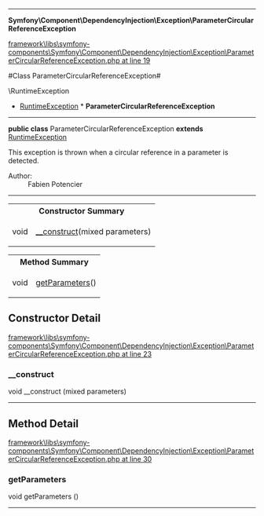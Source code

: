 

- - -

**Symfony\Component\DependencyInjection\Exception\ParameterCircularReferenceException**


<a href="https://github.com/JeyDotC/Hirudo/blob/master/framework/libs/symfony-components/Symfony/Component/DependencyInjection/Exception/ParameterCircularReferenceException.php#L19" target='_blank'>framework\libs\symfony-components\Symfony\Component\DependencyInjection\Exception\ParameterCircularReferenceException.php at line 19</a>

#Class ParameterCircularReferenceException#

\RuntimeException
* <a href="https://github.com/JeyDotC/Hirudo-docs/blob/master/Symfony/Component/DependencyInjection/Exception/RuntimeException.md">RuntimeException</a>
        * **ParameterCircularReferenceException**




- - -

<p><strong>public  class</strong> <span>ParameterCircularReferenceException</span>
<strong>extends</strong> <a href="https://github.com/JeyDotC/Hirudo-docs/blob/master/Symfony/Component/DependencyInjection/Exception/RuntimeException.md">RuntimeException</a>

</p>

<div class="comment" id="overview_description"><p>This exception is thrown when a circular reference in a parameter is detected.</p></div>

<dl>
<dt>Author:</dt>
<dd>Fabien Potencier <fabien@symfony.com></dd>
</dl>


- - -

<table id="summary_constructor">
<tr><th colspan="2">Constructor Summary</th></tr>
<tr>
<td><span class='k'></span> <span class='nx'>void</span></td>
<td class="description"><p class="name"><a href="#__construct">__construct</a>(mixed parameters)</p></td>
</tr>
</table>

<table id="summary_method">
<tr><th colspan="2">Method Summary</th></tr>
<tr>
<td><span class='k'></span> <span class='nx'>void</span></td>
<td class="description"><p class="name"><a href="#getparameters">getParameters</a>()</p></td>
</tr>
</table>

<h2 id="detail_method">Constructor Detail</h2>

<a href="https://github.com/JeyDotC/Hirudo/blob/master/framework/libs/symfony-components/Symfony/Component/DependencyInjection/Exception/ParameterCircularReferenceException.php#L23" target='_blank'>framework\libs\symfony-components\Symfony\Component\DependencyInjection\Exception\ParameterCircularReferenceException.php at line 23</a>

<h3 id="__construct">__construct</h3>
<span class='k'></span> <span class='nx'>void</span> <span class='nf'>__construct</span> (mixed parameters)

<div class="details">

</div>

- - -

<h2 id="detail_method">Method Detail</h2>

<a href="https://github.com/JeyDotC/Hirudo/blob/master/framework/libs/symfony-components/Symfony/Component/DependencyInjection/Exception/ParameterCircularReferenceException.php#L30" target='_blank'>framework\libs\symfony-components\Symfony\Component\DependencyInjection\Exception\ParameterCircularReferenceException.php at line 30</a>

<h3 id="getParameters()">getParameters</h3>
<span class='k'></span> <span class='nx'>void</span> <span class='nf'>getParameters</span> ()

<div class="details">

</div>

- - -

